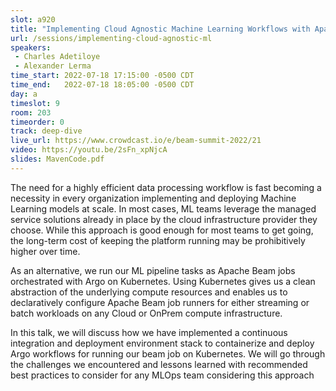 ```yaml
---
slot: a920
title: "Implementing Cloud Agnostic Machine Learning Workflows with Apache Beam on Kubernetes"
url: /sessions/implementing-cloud-agnostic-ml
speakers:
 - Charles Adetiloye
 - Alexander Lerma
time_start: 2022-07-18 17:15:00 -0500 CDT
time_end:   2022-07-18 18:05:00 -0500 CDT
day: a
timeslot: 9
room: 203
timeorder: 0
track: deep-dive
live_url: https://www.crowdcast.io/e/beam-summit-2022/21
video: https://youtu.be/2sFn_xpNjcA
slides: MavenCode.pdf
---
```


The need for a highly efficient data processing workflow is fast becoming a necessity in every organization implementing and deploying Machine Learning models at scale. In most cases, ML teams leverage the managed service solutions already in place by the cloud infrastructure provider they choose. While this approach is good enough for most teams to get going, the long-term cost of keeping the platform running may be prohibitively higher over time.
 
As an alternative, we run our ML pipeline tasks as Apache Beam jobs orchestrated with Argo on Kubernetes. Using Kubernetes gives us a clean abstraction of the underlying compute resources and enables us to declaratively configure Apache Beam job runners for either streaming or batch workloads on any Cloud or OnPrem compute infrastructure.
 
In this talk, we will discuss how we have implemented a continuous integration and deployment environment stack to containerize and deploy Argo workflows for running our beam job on Kubernetes. We will go through the challenges we encountered and lessons learned with recommended best practices to consider for any MLOps team considering this approach
